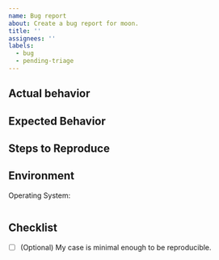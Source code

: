 ```yaml
---
name: Bug report
about: Create a bug report for moon.
title: ''
assignees: ''
labels:
  - bug
  - pending-triage
---
```


<!-- A brief summary if possible -->

## Actual behavior

<!-- What has happened? What's going wrong?
Paste logs and/or screenshots here -->

## Expected Behavior

<!-- What should happen instead? -->

## Steps to Reproduce

<!-- How to trigger it? Does it happen every time? -->

## Environment

Operating System: <!-- Linux/Windows/Mac/(specify) -->

<!-- Please copy and paste the output of `moon version --all` below. -->

```

```

## Checklist

- [ ] (Optional) My case is minimal enough to be reproducible.
